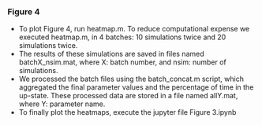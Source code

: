 ### Figure 4

 - To plot Figure 4, run heatmap.m. To reduce computational expense we executed heatmap.m, in 4 batches: 10 simulations twice and 20 simulations twice. 
 - The results of these simulations are saved in files named batchX_nsim.mat, where X: batch number, and nsim: number of simulations.
 - We processed the batch files using the batch_concat.m script, which aggregated the final parameter values and the percentage of time in the up-state. These processed data are stored in a file named allY.mat, where Y: parameter name.
 - To finally plot the heatmaps, execute the jupyter file Figure 3.ipynb
